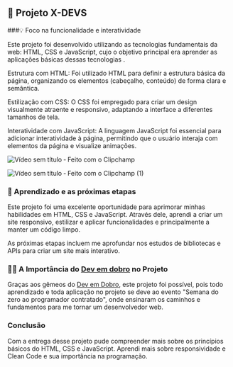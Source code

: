 ## 🧬 Projeto X-DEVS


###💡 Foco na funcionalidade e interatividade

Este projeto foi desenvolvido utilizando as tecnologias fundamentais da web: HTML, CSS e JavaScript, cujo o objetivo principal era aprender as aplicações básicas dessas tecnologias .

Estrutura com HTML: Foi utilizado HTML para definir a estrutura básica da página, organizando os elementos (cabeçalho, conteúdo) de forma clara e semântica.

Estilização com CSS: O CSS foi empregado para criar um design visualmente atraente e responsivo, adaptando a interface a diferentes tamanhos de tela.

Interatividade com JavaScript: A linguagem JavaScript foi essencial para adicionar interatividade à página, permitindo que o usuário interaja com elementos da página e visualize animações.

![Vídeo sem título ‐ Feito com o Clipchamp](https://github.com/user-attachments/assets/c87e6dae-a568-4c88-96a8-5b6256a1fc80)

![Vídeo sem título ‐ Feito com o Clipchamp (1)](https://github.com/user-attachments/assets/8251e8df-7eb0-4afd-88ce-2b44a0f6a4e5)


### 🎯 Aprendizado e as próximas etapas

Este projeto foi uma excelente oportunidade para aprimorar minhas habilidades em HTML, CSS e JavaScript. Através dele, aprendi a criar um site responsivo, estilizar e aplicar funcionalidades e principalmente a manter um código limpo.

As próximas etapas incluem me aprofundar nos estudos de bibliotecas e APIs para criar um site mais interativo.


### 🧙‍♂️ A Importância do [Dev em dobro](https://www.youtube.com/@DevemDobro) no Projeto

Graças aos gêmeos do [Dev em Dobro](https://www.youtube.com/@DevemDobro), este projeto foi possível, pois todo aprendizado e toda aplicação no projeto se deve ao evento "Semana do zero ao programador contratado", onde ensinaram os caminhos e fundamentos para me tornar um desenvolvedor web. 


### Conclusão

Com a entrega desse projeto pude compreender mais sobre os princípios básicos do HTML, CSS e JavaScript. Aprendi mais sobre responsividade e Clean Code e sua importância na programação.

